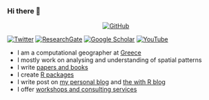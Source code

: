 ### Hi there 👋

<!--
**dimitrisk/dimitrisk** is a ✨ _special_ ✨ repository because its `README.md` (this file) appears on your GitHub profile.

Here are some ideas to get you started:

- 🔭 I’m currently working on ...
- 🌱 I’m currently learning ...
- 👯 I’m looking to collaborate on ...
- 🤔 I’m looking for help with ...
- 💬 Ask me about ...
- 📫 How to reach me: ...
- 😄 Pronouns: ...
- ⚡ Fun fact: ...
-->

<p align="center">
	<a href="https://github.com/dimitrisk"><img src="https://img.shields.io/github/followers/dimitrisk.svg?label=GitHub&style=for-the-badge&color=red" alt="GitHub"></a>
	<!--<a href="https://github.com/sponsors/dimitrisk"><img src="https://img.shields.io/badge/-GitHub_Sponsors-555555?style=for-the-badge&logo=github&logoColor=white" alt="GitHub Sponsors"></a>-->
  	
  <a href="https://twitter.com/dimitris_k"><img src="https://img.shields.io/badge/-Twitter-555555?style=for-the-badge&logo=twitter&logoColor=white" alt="Twitter"></a>
  <a href="https://www.researchgate.net/profile/Dimitris_Kavroudakis"><img src="https://img.shields.io/badge/-ResearchGate-555555?style=for-the-badge&logo=researchgate&logoColor=white" alt="ResearchGate"></a>
  <a href="https://scholar.google.com/citations?user=dmbKZ48AAAAJ"><img src="https://img.shields.io/badge/-Google Scholar-555555?style=for-the-badge&logo=google-scholar&logoColor=white" alt="Google Scholar"></a>
  <a href="https://www.youtube.com/channel/UCvhse5zSUeR90ihqK5hWEcg"><img src="https://img.shields.io/badge/-YouTube-555555?style=for-the-badge&logo=youtube&logoColor=white" alt="YouTube"></a>	
</p>

- I am a computational geographer at [Greece](#) 
- I mostly work on analysing and understanding of spatial patterns
- I write [papers and books](#)
- I create [R packages](#)
- I write post on [my personal blog](#) and [the   with R blog](#)
- I offer [workshops and consulting services](#)
